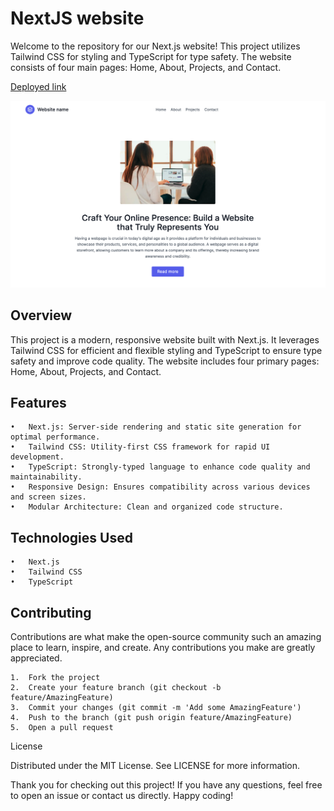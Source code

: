 # NextJS website

Welcome to the repository for our Next.js website! This project utilizes Tailwind CSS for styling and TypeScript for type safety. The website consists of four main pages: Home, About, Projects, and Contact.

[Deployed link](https://superlative-meringue-9499c1.netlify.app/)

<img src="https://github.com/gines18/my-tailwind-project/blob/main/public/project.png?raw=true"/>

## Overview

This project is a modern, responsive website built with Next.js. It leverages Tailwind CSS for efficient and flexible styling and TypeScript to ensure type safety and improve code quality. The website includes four primary pages: Home, About, Projects, and Contact.

## Features

	•	Next.js: Server-side rendering and static site generation for optimal performance.
	•	Tailwind CSS: Utility-first CSS framework for rapid UI development.
	•	TypeScript: Strongly-typed language to enhance code quality and maintainability.
	•	Responsive Design: Ensures compatibility across various devices and screen sizes.
	•	Modular Architecture: Clean and organized code structure.

## Technologies Used

	•	Next.js
	•	Tailwind CSS
	•	TypeScript
 
## Contributing

Contributions are what make the open-source community such an amazing place to learn, inspire, and create. Any contributions you make are greatly appreciated.

	1.	Fork the project
	2.	Create your feature branch (git checkout -b feature/AmazingFeature)
	3.	Commit your changes (git commit -m 'Add some AmazingFeature')
	4.	Push to the branch (git push origin feature/AmazingFeature)
	5.	Open a pull request

License

Distributed under the MIT License. See LICENSE for more information.

Thank you for checking out this project! If you have any questions, feel free to open an issue or contact us directly. Happy coding!
